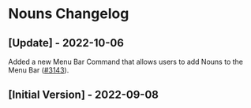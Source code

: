 # Nouns Changelog

## [Update] - 2022-10-06

Added a new Menu Bar Command that allows users to add Nouns to the Menu Bar ([#3143](https://github.com/raycast/extensions/pull/3143)).

## [Initial Version] - 2022-09-08
